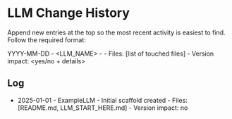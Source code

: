 # LLM Change History

Append new entries at the top so the most recent activity is easiest to find. Follow the required format:

YYYY-MM-DD - <LLM_NAME> - <Brief summary> - Files: [list of touched files] - Version impact: <yes/no + details>

## Log
- 2025-01-01 - ExampleLLM - Initial scaffold created - Files: [README.md, LLM_START_HERE.md] - Version impact: no
